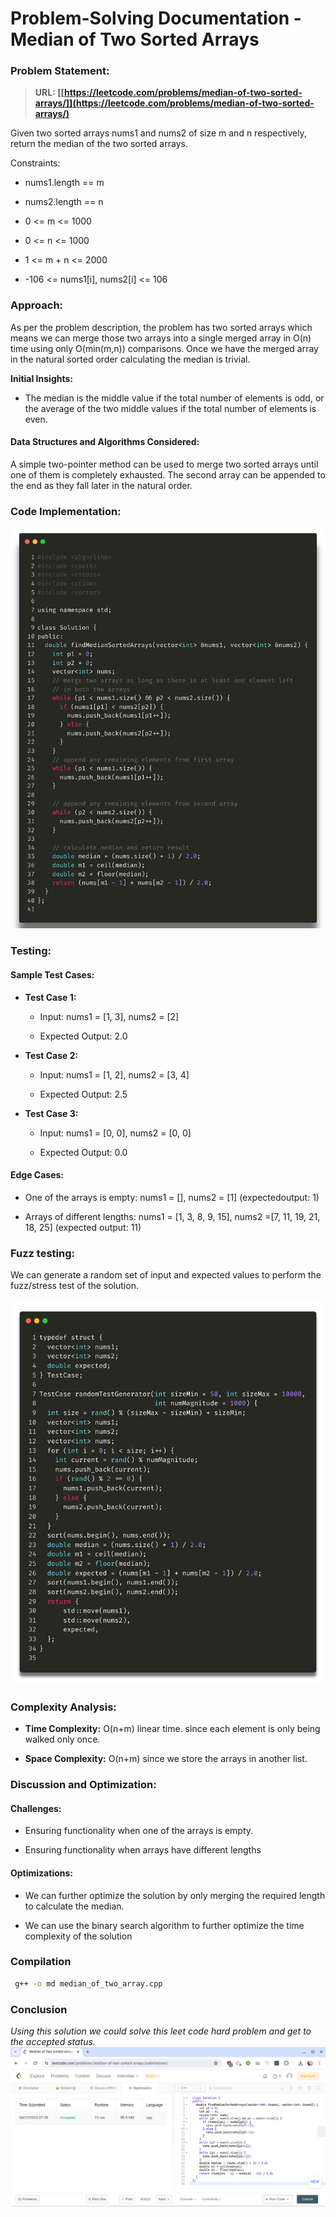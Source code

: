 # **Problem-Solving Documentation - Median of Two Sorted Arrays**

###  **Problem Statement:** 
> **URL: [[https://leetcode.com/problems/median-of-two-sorted-arrays/]](https://leetcode.com/problems/median-of-two-sorted-arrays/)**

Given two sorted arrays nums1 and nums2 of size m and n respectively,
return the median of the two sorted arrays.

Constraints:

-   nums1.length == m

-   nums2.length == n

-   0 \<= m \<= 1000

-   0 \<= n \<= 1000

-   1 \<= m + n \<= 2000

-   -106 \<= nums1\[i\], nums2\[i\] \<= 106

### **Approach:**

As per the problem description, the problem has two sorted arrays which
means we can merge those two arrays into a single merged array in O(n)
time using only O(min(m,n)) comparisons. Once we have the merged array
in the natural sorted order calculating the median is trivial.

**Initial Insights:**

-   The median is the middle value if the total number of elements is odd, or the average of the two middle values if the total number of elements is even.

#### **Data Structures and Algorithms Considered:** 
A simple two-pointer method can be used to merge two sorted arrays until one of them is completely exhausted. The second array can be appended to the end as they fall later in the natural order.

###  **Code Implementation:**

![](media/image2.png)

### **Testing:**

#### **Sample Test Cases:**

-   **Test Case 1:**

    -   Input: nums1 = \[1, 3\], nums2 = \[2\]

    -   Expected Output: 2.0

-   **Test Case 2:**

    -   Input: nums1 = \[1, 2\], nums2 = \[3, 4\]

    -   Expected Output: 2.5

-   **Test Case 3:**

    -   Input: nums1 = \[0, 0\], nums2 = \[0, 0\]

    -   Expected Output: 0.0

#### **Edge Cases:**

-   One of the arrays is empty: nums1 = \[\], nums2 = \[1\] (expectedoutput: 1)

-   Arrays of different lengths: nums1 = \[1, 3, 8, 9, 15\], nums2 =\[7, 11, 19, 21, 18, 25\] (expected output: 11)

### **Fuzz testing:**

We can generate a random set of input and expected values to perform the
fuzz/stress test of the solution.

![](media/image1.png)

###  **Complexity Analysis:**

-   **Time Complexity:** O(n+m) linear time. since each element is only being walked only once.

-   **Space Complexity:** O(n+m) since we store the arrays in another list.

### **Discussion and Optimization:**

#### **Challenges:**

-   Ensuring functionality when one of the arrays is empty.

-   Ensuring functionality when arrays have different lengths

#### **Optimizations:**

-   We can further optimize the solution by only merging the required length to calculate the median.

-   We can use the binary search algorithm to further optimize the time complexity of the solution
### **Compilation**
 ```bash
  g++ -o md median_of_two_array.cpp
  ```

### **Conclusion** 
*Using this solution we could solve this leet code hard problem and get to the accepted status.*
![](media/image3.png)
